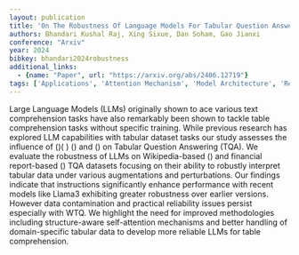 ```yaml
---
layout: publication
title: 'On The Robustness Of Language Models For Tabular Question Answering'
authors: Bhandari Kushal Raj, Xing Sixue, Dan Soham, Gao Jianxi
conference: "Arxiv"
year: 2024
bibkey: bhandari2024robustness
additional_links:
  - {name: "Paper", url: "https://arxiv.org/abs/2406.12719"}
tags: ['Applications', 'Attention Mechanism', 'Model Architecture', 'Reinforcement Learning', 'Security', 'Training Techniques', 'Transformer']
---
```

Large Language Models (LLMs) originally shown to ace various text comprehension tasks have also remarkably been shown to tackle table comprehension tasks without specific training. While previous research has explored LLM capabilities with tabular dataset tasks our study assesses the influence of ()( ) () and () on Tabular Question Answering (TQA). We evaluate the robustness of LLMs on Wikipedia-based () and financial report-based () TQA datasets focusing on their ability to robustly interpret tabular data under various augmentations and perturbations. Our findings indicate that instructions significantly enhance performance with recent models like Llama3 exhibiting greater robustness over earlier versions. However data contamination and practical reliability issues persist especially with WTQ. We highlight the need for improved methodologies including structure-aware self-attention mechanisms and better handling of domain-specific tabular data to develop more reliable LLMs for table comprehension.
